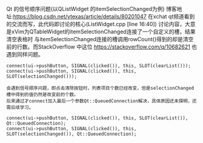Qt 的信号顺序问题(以QListWidget 的itemSelectionChanged为例)
	博客地址:https://blog.csdn.net/ytexas/article/details/80201047
	在xchat qt频道看到的交流而写，此代码即讨论的核心(ListWidget.cpp [line 16:40])
	讨论内容，大意是xVim为QTableWidget的itemSelectionChanged连接了一个自定义的槽，结果清空表格时 与itemSelectionChanged连接的槽调用rowCount()得到的却是清空前的行数。而StackOverflow 中这位 https://stackoverflow.com/q/10682621 也遇到同样问题。

	connect(ui->pushButton, SIGNAL(clicked()), this, SLOT(clearList()));
	connect(ui->pushButton, SIGNAL(clicked()), this, SLOT(selectionChanged()));

	会遇到信号顺序问题，即点击清除按钮时，列表项目个数已经改变，但是selectionChanged槽中得到的值仍然是改变前的个数。
	后来通过才connect加入最后一个参数Qt::QueuedConnection解决，具体原因还未探明，还需后续学习。

	connect(ui->pushButton, SIGNAL(clicked()), this, SLOT(clearList()), Qt::QueuedConnection);
	connect(ui->pushButton, SIGNAL(clicked()), this, SLOT(selectionChanged()), Qt::QueuedConnection);
